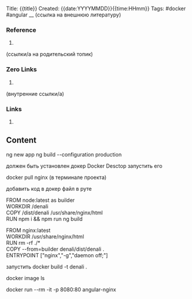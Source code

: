 Title: {{title}}
Created: {{date:YYYYMMDD}}{{time:HHmm}}
Tags: #docker #angular
__
(ссылка на внешнюю литературу)
### Reference 

1. 

(ссылки/а на родительский топик)
### Zero Links 
1. 

(внутренние ссылки/a)
### Links
1. 



## Content

ng new app
ng build --configuration production


должен быть установлен докер Docker Desctop
запустить его

 docker pull nginx   (в терминале проекта)


добавить код в докер файл в руте

FROM node:latest as builder  
WORKDIR /denali  
COPY /dist/denali /usr/share/nginx/html  
RUN npm i && npm run ng build  
  
FROM nginx:latest  
WORKDIR /usr/share/nginx/html  
RUN rm -rf ./*  
COPY --from=builder denali/dist/denali .  
ENTRYPOINT ["nginx","-g","daemon off;"]

запустить
docker build -t denali .

docker image ls

docker run --rm -it -p 8080:80 angular-nginx
